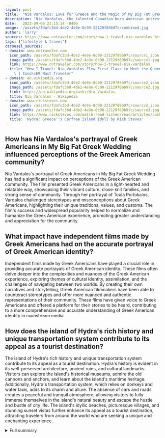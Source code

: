 ```yaml
---
layout: post
title:  "Nia Vardalos: Love for Greece and the Magic of My Big Fat Greek Wedding"
description: "Nia Vardalos, the talented Canadian-born American actress, recently shared her deep connection to Greece and the thrilling experiences during the filming of My Big Fat Greek Wedding 3. Join her as she takes us through her journey in the film industry, her dedication to her Greek heritage, and the captivating island of Hydra. Plus, exciting news about the release of My Big Fat Greek Wedding 3!"
date:   2023-09-06 23:15:14 -0400
image: '/assets/fdafc3bd-4de2-4e9e-8c90-22129f89b97c/combined.jpg'
author: 'larry'
sources: https://www.cntraveler.com/story/how-i-travel-nia-vardalos https://en.wikipedia.org/wiki/Nia_Vardalos https://greekreporter.com/2009/08/27/the-greek-american-image-in-american-cinema/ https://www.ricksteves.com/watch-read-listen/read/articles/cock-crow-on-hydra https://www.usatoday.com/story/travel/advice/2012/12/12/10-packing-tips-every-traveler-should-know/1764207/ https://a2zfilminglocation.com/big-fat-greek-wedding-3-filming-locations/
tags: ["lifestyle & travel"]
carousel_sources:
- domain: www.cntraveler.com
  icon_path: /assets/fdafc3bd-4de2-4e9e-8c90-22129f89b97c/source1_icon.jpg
  image_path: /assets/fdafc3bd-4de2-4e9e-8c90-22129f89b97c/source1.jpg
  link: https://www.cntraveler.com/story/how-i-travel-nia-vardalos
  title: "How I Travel: Nia Vardalos Flew First Class to Meet the Queen of England\
    \ | Cond\xE9 Nast Traveler"
- domain: en.wikipedia.org
  icon_path: /assets/fdafc3bd-4de2-4e9e-8c90-22129f89b97c/source2_icon.jpg
  image_path: /assets/fdafc3bd-4de2-4e9e-8c90-22129f89b97c/source2.jpg
  link: https://en.wikipedia.org/wiki/Nia_Vardalos
  title: Nia Vardalos - Wikipedia
- domain: www.ricksteves.com
  icon_path: /assets/fdafc3bd-4de2-4e9e-8c90-22129f89b97c/source3_icon.jpg
  image_path: /assets/fdafc3bd-4de2-4e9e-8c90-22129f89b97c/source3.jpg
  link: https://www.ricksteves.com/watch-read-listen/read/articles/cock-crow-on-hydra
  title: 'Hydra: Greece''s Carfree Island Idyll by Rick Steves'
---
```


## How has Nia Vardalos's portrayal of Greek Americans in My Big Fat Greek Wedding influenced perceptions of the Greek American community?
Nia Vardalos's portrayal of Greek Americans in My Big Fat Greek Wedding has had a significant impact on perceptions of the Greek American community. The film presented Greek Americans in a light-hearted and relatable way, showcasing their vibrant culture, close-knit families, and strong sense of community. Through her portrayal of Toula Portokalos, Vardalos challenged stereotypes and misconceptions about Greek Americans, highlighting their unique traditions, values, and customs. The film's success and widespread popularity helped to normalize and humanize the Greek American experience, promoting greater understanding and appreciation for the community.

## What impact have independent films made by Greek Americans had on the accurate portrayal of Greek American identity?
Independent films made by Greek Americans have played a crucial role in providing accurate portrayals of Greek American identity. These films often delve deeper into the complexities and nuances of the Greek American experience, exploring themes of cultural identity, assimilation, and the challenges of navigating between two worlds. By creating their own narratives and storytelling, Greek American filmmakers have been able to counteract stereotypes and offer more nuanced and authentic representations of their community. These films have given voice to Greek Americans and offered a platform for their stories to be heard, contributing to a more comprehensive and accurate understanding of Greek American identity in mainstream media.

## How does the island of Hydra's rich history and unique transportation system contribute to its appeal as a tourist destination?
The island of Hydra's rich history and unique transportation system contribute to its appeal as a tourist destination. Hydra's history is evident in its well-preserved architecture, ancient ruins, and cultural landmarks. Visitors can explore the island's historical museums, admire the old cannons and anchors, and learn about the island's maritime heritage. Additionally, Hydra's transportation system, which relies on donkeys and water taxis, adds to its charm and allure. The absence of cars and roads creates a peaceful and tranquil atmosphere, allowing visitors to fully immerse themselves in the island's natural beauty and escape the hustle and bustle of city life. The island's idyllic beaches, picturesque villages, and stunning sunset vistas further enhance its appeal as a tourist destination, attracting travelers from around the world who are seeking a unique and enchanting experience.

<details>
  <summary>Full summary</summary>
Nia Vardalos, the talented Canadian-born American actress, recently sat down with Condé Nast Traveler to share her love for Greece and her thrilling experiences during the filming of My Big Fat Greek Wedding 3. Vardalos, who is of Greek descent, opened up about her connection to her heritage and the joy of exploring the picturesque island of Hydra.<br><br>In her interview, Vardalos revealed her packing strategy, which involves careful selection of dresses, shoes, and accessories to ensure she looks fabulous on her trips. She even shared a valuable hanger trick she learned from her stylist to keep her clothes organized in her suitcase.<br><br>As she reminisced about her time filming My Big Fat Greek Wedding, Vardalos couldn't help but mention her memorable experience flying in first class. It was during this trip that she truly felt the magic of the film and the deep connection to her Greek roots.<br><br>But Nia Vardalos's journey in the film industry goes beyond her iconic role in My Big Fat Greek Wedding. Known for her talent as a writer and director, Vardalos has made significant contributions to American cinema.<br><br>With her debut film My Big Fat Greek Wedding (2002), Vardalos not only showcased her acting skills but also proved her writing prowess. The film earned her nominations for the Academy Award for Best Original Screenplay and the Golden Globe Award for Best Actress – Motion Picture Comedy or Musical.<br><br>Throughout her career, Vardalos has continued to shine. She made her directorial debut in 2009 with the film I Hate Valentine's Day and collaborated with Tom Hanks to write the film Larry Crowne (2011). In addition, Vardalos adapted Cheryl Strayed's book Tiny Beautiful Things for the stage, showcasing her versatility as an artist.<br><br>It is worth noting that Vardalos's talent extends beyond the big screen. She has also made appearances in various television projects, including the ABC holiday film Same Time, Next Christmas (2019).<br><br>Life hasn't always been smooth sailing for Vardalos. She and her husband, Ian Gomez, faced a challenging time in 2018 when they filed for divorce after 23 years of marriage. However, their love and commitment to their daughter, Ilaria, whom they adopted in 2008, remain strong.<br><br>Nia Vardalos's dedication to her Greek heritage and her contributions to the film industry have left an indelible mark. Her portrayal of Greek Americans in My Big Fat Greek Wedding has not only entertained audiences but also shed light on the rich and vibrant culture of Greek America.<br><br>As Dan Georgakas, director of the Greek American Studies Project, shares, American films depicting Greek Americans reflect American cultural beliefs and reinforce cultural values. Through his unique filmography, Georgakas aims to explore how mainstream America perceives Greek Americans and how American cinema has reacted to that perception.<br><br>Georgakas's project has identified approximately 80 films featuring Greek American characters, with varying portrayals and stereotypes. From professional gamblers to wrestlers, the films often reflect the prevailing stereotypes of the time.<br><br>However, it is crucial to note that not all portrayals are negative. Several Greek Americans have had prominent careers in Hollywood, including Hermes Pan, Theoni Aldridge, Dean Tavoularis, Spyro Skouras, John Casavettes, Elia Kazan, A.I. Bezzerides, Telly Savalas, and more. In recent years, Greeks have often been presented as model ethnic Americans, promoting a positive image.<br><br>While American cinema may not have done much to promote Hellenic culture, independent films made by Greek Americans have provided more accurate portrayals of Greek America. These films offer a different perspective and shed light on the multifaceted nature of Greek American identity.<br><br>Speaking of perspectives, let's delve into the captivating island of Hydra, which played a significant role in Nia Vardalos's journey. Located less than two hours south of Athens by ferry, Hydra is a breathtaking destination known for its relaxed atmosphere and scenic beauty.<br><br>Donkeys serve as the main mode of transportation on the island, as there are no real roads or cars. Water taxis offer travelers the opportunity to explore isolated beaches and tavernas, creating a unique and idyllic experience.<br><br>Hydra's charm has attracted celebrities, tourists, artists, and writers throughout the years. One notable resident was Leonard Cohen, who drew inspiration from Hydra to write his iconic song 'Bird on the Wire.' The island's rich history is reflected in its old cannons, anchors, and small museums, including a historical museum and a shipping magnate's mansion.<br><br>The village of Kaminia, with its picturesque views and breathtaking sunset vistas, is a must-visit spot on the island. Strolling along the lit coastal lane, lined with windmills, and indulging in delicious pastries from the local shops are favorite pastimes of both locals and visitors.<br><br>Hydra's economy thrives on its connection to the sea. From the sponge divers of Florida to the beauty of Hydra's beaches, the island offers a unique experience that captivates the hearts of all who visit.<br><br>Finally, let's not forget the exciting news of My Big Fat Greek Wedding 3. Filming for the highly anticipated third installment began on June 21, 2022, in Athens, Greece, and was completed on August 4, 2022. The film was shot in various locations across Greece, including Athens and the beautiful island of Corfu. Fans can expect to see the film released on September 8, 2023, in the United States.<br><br>Join Nia Vardalos on this incredible journey as she takes us through the vibrant world of Greek America and shares her love for Greece and the magic of My Big Fat Greek Wedding.<br><br>Author's note: The information in this article is based on various sources, including interviews, articles, and research conducted by Dan Georgakas, the director of the Greek American Studies Project, and other experts in the field.
</details>
